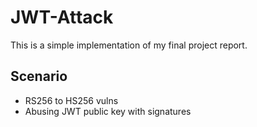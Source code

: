 # JWT-Attack

  This is a simple implementation of my final project report.

## Scenario

* RS256 to HS256 vulns
* Abusing JWT public key with signatures

